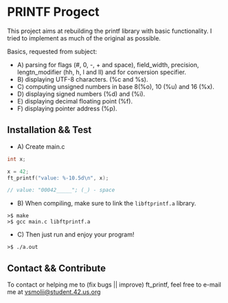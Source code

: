 # PRINTF Progect

This project aims at rebuilding the printf library with basic functionality. I tried to implement as much of the original as possible.

Basics, requested from subject:

* A) parsing for flags (#, 0, -, + and space), field_width, precision, lengtn_modifier (hh, h, l and ll) and for conversion specifier.
* B) displaying UTF-8 characters. (%c and %s).
* C) computing unsigned numbers in base 8(%o), 10 (%u) and 16 (%x).
* D) displaying signed numbers (%d) and (%i).
* E) displaying decimal floating point (%f).
* F) displaying pointer address (%p).

## Installation && Test

* A) Create main.c
```c
int x;

x = 42;
ft_printf("value: %-10.5d\n", x);

// value: "00042_____"; (_) - space
```
* B) When compiling, make sure to link the `libftprintf.a` library.

```
>$ make
>$ gcc main.c libftprintf.a 
```

* C) Then just run and enjoy your program!

```
>$ ./a.out
```

## Contact && Contribute

To contact or helping me to (fix bugs || improve) ft_printf, feel free to e-mail me at vsmolii@student.42.us.org
